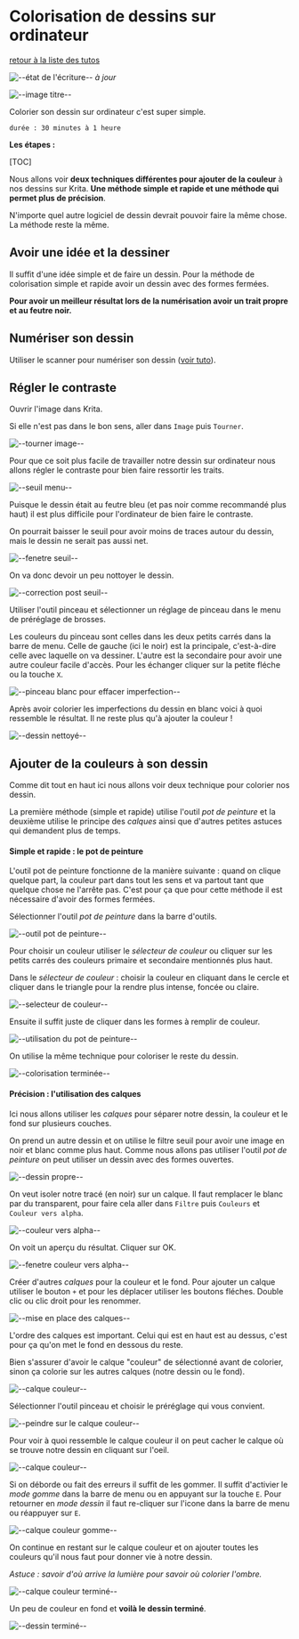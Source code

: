 # Colorisation de dessins sur ordinateur

[retour à la liste des tutos](faire.md)

![--état de l'écriture--](../img/balise_verte.png) *à jour*

![--image titre--](img/colorisation/krita_colorisation-pot-de-peinture.gif)

Colorier son dessin sur ordinateur c'est super simple.

```
durée : 30 minutes à 1 heure
```



**Les étapes :**

[TOC]

Nous allons voir **deux techniques différentes pour ajouter de la couleur** à nos dessins sur Krita. **Une méthode simple et rapide et une méthode qui permet plus de précision**.

N'importe quel autre logiciel de dessin devrait pouvoir faire la même chose. La méthode reste la même.



## Avoir une idée et la dessiner

Il  suffit d'une idée simple et de faire un dessin. Pour la méthode de  colorisation simple et rapide avoir un dessin avec des formes fermées.

**Pour avoir un meilleur résultat lors de la numérisation avoir un trait propre et au feutre noir.**

## Numériser son dessin

Utiliser le scanner pour numériser son dessin ([voir tuto](colorisation.md)).



## Régler le contraste

Ouvrir l'image dans Krita.

Si elle n'est pas dans le bon sens, aller dans `Image` puis `Tourner`.

![--tourner image--](img/colorisation/krita_image-tourner.png)



Pour  que ce soit plus facile de travailler notre dessin sur ordinateur nous  allons régler le contraste pour bien faire ressortir les traits.

![--seuil menu--](img/colorisation/krita_colorisation-seuil-entoure.png)



Puisque  le dessin était au feutre bleu (et pas noir comme recommandé plus haut)  il est plus difficile pour l'ordinateur de bien faire le contraste.

On pourrait baisser le seuil pour avoir moins de traces autour du dessin, mais le dessin ne serait pas aussi net.

![--fenetre seuil--](img/colorisation/krita_colorisation-seuil-fenetre-entoure.png)



On va donc devoir un peu nottoyer le dessin.

![--correction post seuil--](img/colorisation/krita_colorisation-seuil-imperfections.png)



Utiliser l'outil pinceau et sélectionner un réglage de pinceau dans le menu de préréglage de brosses.

Les  couleurs du pinceau sont celles dans les deux petits carrés dans la  barre de menu. Celle de gauche (ici le noir) est la principale,  c'est-à-dire celle avec laquelle on va dessiner. L'autre est la  secondaire pour avoir une autre couleur facile d'accès. Pour les échanger cliquer sur la petite fléche ou la touche `X`.

![--pinceau blanc pour effacer imperfection--](img/colorisation/krita_colorisation-pinceau-noir-blanc-entoure.png)



Après  avoir colorier les imperfections du dessin en blanc voici à quoi  ressemble le résultat. Il ne reste plus qu'à ajouter la couleur !

![--dessin nettoyé--](img/colorisation/krita_colorisation-dessin-propre.png)



## Ajouter de la couleurs à son dessin

Comme dit tout en haut ici nous allons voir deux technique pour colorier nos dessin.

La première méthode (simple et rapide) utilise l'outil *pot de peinture* et la deuxième utilise le principe des *calques* ainsi que d'autres petites astuces qui demandent plus de temps.



#### Simple et rapide : le pot de peinture

L'outil  pot de peinture fonctionne de la manière suivante : quand on clique  quelque part, la couleur part dans tout les sens et va partout tant que  quelque chose ne l'arrête pas. C'est pour ça que pour cette méthode il est nécessaire d'avoir des  formes fermées.



Sélectionner l'outil *pot de peinture* dans la barre d'outils.

![--outil pot de peinture--](img/colorisation/krita_colorisation-pot-de-peinture-entoure.png)



Pour choisir un couleur utiliser le *sélecteur de couleur* ou cliquer sur les petits carrés des couleurs primaire et secondaire mentionnés plus haut.

Dans le *sélecteur de couleur* : choisir la couleur en cliquant dans le cercle et cliquer dans le triangle pour la rendre plus intense, foncée ou claire.

![--selecteur de couleur--](img/colorisation/krita_colorisation-selecteur-couleur.png)



Ensuite il suffit juste de cliquer dans les formes à remplir de couleur.

![--utilisation du pot de peinture--](img/colorisation/krita_colorisation-pot-de-peinture.gif)



On utilise la même technique pour coloriser le reste du dessin.

![--colorisation terminée--](img/colorisation/krita_colorisation-pot-de-peinture-couleur2.png)



#### Précision : l'utilisation des calques

Ici nous allons utiliser les *calques* pour séparer notre dessin, la couleur et le fond sur plusieurs couches.



On  prend un autre dessin et on utilise le filtre seuil pour avoir une image en noir et blanc comme plus haut. Comme nous allons pas utiliser l'outil *pot de peinture* on peut utiliser un dessin avec des formes ouvertes.

![--dessin propre--](img/colorisation/krita_colorisation-dessin-propre2.png)



On veut isoler notre tracé (en noir) sur un calque. Il faut remplacer le blanc par du transparent, pour faire cela aller dans `Filtre` puis `Couleurs` et `Couleur vers alpha`.

![--couleur vers alpha--](img/colorisation/krita_colorisation-couleur-vers-alpha.png)



On voit un aperçu du résultat. Cliquer sur OK.

![--fenetre couleur vers alpha--](img/colorisation/krita_colorisation-couleur-vers-alpha-fenetre.png)



Créer d'autres *calques* pour la couleur et le fond. Pour ajouter un calque utiliser le bouton `+` et pour les déplacer utiliser les boutons fléches. Double clic ou clic droit pour les renommer.

![--mise en place des calques--](img/colorisation/krita_colorisation-creation-calque.gif)

L'ordre des calques est important. Celui qui est en haut est au dessus, c'est pour ça qu'on met le fond en dessous du reste.



Bien s'assurer d'avoir le calque "couleur" de sélectionné avant de colorier, sinon ça colorie sur les autres calques (notre dessin ou le fond).

![--calque couleur--](img/colorisation/krita_colorisation-calque-couleur.png)



Sélectionner l'outil pinceau et choisir le préréglage qui vous convient.

![--peindre sur le calque couleur--](img/colorisation/krita_colorisation-calque-couleur1.gif)



Pour voir à quoi ressemble le calque couleur il on peut cacher le calque où se trouve notre dessin en cliquant sur l'oeil.

![--calque couleur--](img/colorisation/krita_colorisation-calque-couleur2.gif)



Si on déborde ou fait des erreurs il suffit de les gommer. Il suffit d'activier le *mode gomme* dans la barre de menu ou en appuyant sur la touche `E`. Pour retourner en *mode dessin* il faut re-cliquer sur l'icone dans la barre de menu ou réappuyer sur `E`.

![--calque couleur gomme--](img/colorisation/krita_colorisation-calque-couleur-gomme.gif)



On continue en restant sur le calque couleur et on ajouter toutes les couleurs qu'il nous faut pour donner vie à notre dessin.

*Astuce : savoir d'où arrive la lumière pour savoir où colorier l'ombre.*

![--calque couleur terminé--](img/colorisation/krita_colorisation-calque-couleur3.gif)



Un peu de couleur en fond et **voilà le dessin terminé**.

![--dessin terminé--](img/colorisation/krita_colorisation2.png)
